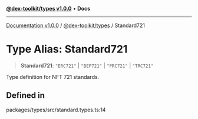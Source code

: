 [**@dex-toolkit/types v1.0.0**](../README.md) • **Docs**

***

[Documentation v1.0.0](../../../packages.md) / [@dex-toolkit/types](../README.md) / Standard721

# Type Alias: Standard721

> **Standard721**: `"ERC721"` \| `"BEP721"` \| `"PRC721"` \| `"TRC721"`

Type definition for NFT 721 standards.

## Defined in

packages/types/src/standard.types.ts:14
